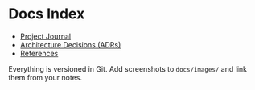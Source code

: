 # Docs Index

- [Project Journal](./journal.md)
- [Architecture Decisions (ADRs)](./adr/README.md)
- [References](./references.md)

Everything is versioned in Git. Add screenshots to `docs/images/` and link them from your notes.
